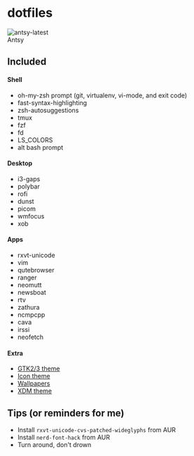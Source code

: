# dotfiles 

![antsy-latest](https://i.imgur.com/6FU52mX.png)  
Antsy  

## Included

#### Shell
* oh-my-zsh prompt (git, virtualenv, vi-mode, and exit code)
* fast-syntax-highlighting
* zsh-autosuggestions
* tmux
* fzf
* fd
* LS_COLORS
* alt bash prompt

#### Desktop
* i3-gaps
* polybar 
* rofi
* dunst
* picom
* wmfocus
* xob

#### Apps
* rxvt-unicode
* vim
* qutebrowser
* ranger
* neomutt
* newsboat
* rtv
* zathura
* ncmpcpp
* cava
* irssi
* neofetch

#### Extra
* [GTK2/3 theme](https://github.com/jeffmhubbard/antsy-gtk-theme)
* [Icon theme](https://github.com/jeffmhubbard/antsy-icon-theme)
* [Wallpapers](https://github.com/jeffmhubbard/antsy-wallpaper)
* [XDM theme](https://github.com/jeffmhubbard/antsy-xdm-theme)

## Tips (or reminders for me)
* Install `rxvt-unicode-cvs-patched-wideglyphs` from AUR
* Install `nerd-font-hack` from AUR
* Turn around, don't drown

